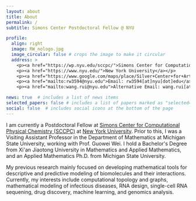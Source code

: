 ```yaml
---
layout: about
title: About
permalink: /
subtitle: Simons Center Postdoctoral Fellow @ NYU

profile:
  align: right
  image: RW_nologo.jpg
  image_circular: false # crops the image to make it circular
  address: >
    <p><a href="https://wp.nyu.edu/sccpc/">Simons Center for Computational Physical Chemistry</a></p> 
    <p><a href="https://www.nyu.edu/">New York University</a></p> 
    <p><a href="https://www.google.com/maps/place/Silver+Center+for+Arts+and+Science/@40.7300976,-73.9982679,17z/data=!3m1!5s0x89c259909021222b:0xb9bb6b98ab8feefb!4m14!1m7!3m6!1s0x89c25990990b5405:0xadad3d11ec59c6b4!2sSilver+Center+for+Arts+and+Science!8m2!3d40.7300976!4d-73.995693!16zL20vMDZ5cng3!3m5!1s0x89c25990990b5405:0xadad3d11ec59c6b4!8m2!3d40.7300976!4d-73.995693!16zL20vMDZ5cng3?entry=ttu">Office: Silver Center 1022I</a></p> 
    <p><a href="mailto:rw3594@nyu.edu">Email: rw3594[at]nyu[dot]edu</a></p> 
    <p><a href="mailto:wang.rui@nyu.edu">Alternative Email: wang.rui[at]nyu[dot]edu</a></p> 

news: true  # includes a list of news items
selected_papers: false # includes a list of papers marked as "selected={true}"
social: false  # includes social icons at the bottom of the page
---
```

I am currently a Postdoctoral Fellow at [Simons Center for Computational Physical Chemistry (SCCPC)](https://wp.nyu.edu/sccpc/) at [New York University](https://www.nyu.edu/). Prior to this, I was a Visiting Assistant Professor in the Department of Mathematics at Michigan State University, working with Prof. Guowei Wei. I hold a Bachelor's Degree from Xi'an Jiaotong University in Mathematics and Applied Mathematics, and an Applied Mathematics Ph.D. from Michigan State University.

My previous research mainly focused on developing mathematical tools for descriptive and predictive modeling of biomolecules and their interactions. Currently, my interests include computational topology and graphs, mathematical modeling of infectious diseases, RNA design, single-cell RNA sequening, drug discovery, machine learning, and genomics analysis.

<!-- ### Research Interests
* Computational Topology and Graphs
* Mathematical Modeling of Infectious Disease
* Drug Discovery
* Genomics analysis
* Machine Learning and Deep Learning -->

<!-- <h3 class="card-title font-weight-medium">Research Interests</h3>
<ul class="card-text font-weight-light list-group list-group-flush">
    
<li class="list-group-item">
  <h5 class="font-italic">Computational Topology and Graphs</h5>
  <ul class="subitems">
      <li><span class="subitem">Persistent Laplacians, Persistent Path Laplacians</span></li>
      <li><span class="subitem">Geometric Graph Learning</span></li>
  </ul>
</li>

<li class="list-group-item">
  <h5 class="font-italic">Mathematical Modeling of Infectious Disease</h5>
  <ul class="subitems">
      <li><span class="subitem">Artificial intelligence forecasting of emerging infecious variants</span></li>
  </ul>
</li>

<li class="list-group-item">
<h5 class="font-italic">Genomics</h5>
  <ul class="subitems">
      <li><span class="subitem">DNA sequencing</span></li>
      <li><span class="subitem">UMAP-assisted clustering method</span></li>
  </ul>
</li>

<li class="list-group-item">
<h5 class="font-italic">Machine Learning</h5>
  <ul class="subitems">
      <li><span class="subitem">Convolution neural network(CNN); Multitask learning; Autoencoder; Generative Adversarial network (GAN)</span></li>
      <li><span class="subitem">Long Short Term Memory network (LSTM); Gated Recurrent Units (GRU) Transfer learning</span></li>
      <li><span class="subitem">U-Net, Clustering</span></li>
  </ul>
</li>
</ul> -->
